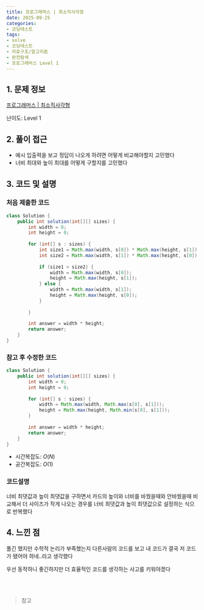 ```yaml
---
title: 프로그래머스 | 최소직사각형
date: 2025-09-25
categories:
- 코딩테스트
tags:
- solve
- 코딩테스트
- 자료구조/알고리즘
- 완전탐색
- 프로그래머스 Level 1
---
```



## 1. 문제 정보

[프로그래머스 | 최소직사각형](https://school.programmers.co.kr/learn/courses/30/lessons/86491?language=java)

난이도: Level 1

## 2. 풀이 접근
- 예시 입출력을 보고 정답이 나오게 하려면 어떻게 비교해야할지 고민했다
- 너비 최대와 높이 최대를 어떻게 구할지를 고민했다

## 3. 코드 및 설명

### 처음 제출한 코드
```java
class Solution {
    public int solution(int[][] sizes) {
        int width = 0;
        int height = 0;
        
        for (int[] s : sizes) {
            int size1 = Math.max(width, s[0]) * Math.max(height, s[1]);
            int size2 = Math.max(width, s[1]) * Math.max(height, s[0]);
            
            if (size1 < size2) {
                width = Math.max(width, s[0]);
                height = Math.max(height, s[1]);
            } else {
                width = Math.max(width, s[1]);
                height = Math.max(height, s[0]);
            }
            
        }
        
        int answer = width * height;
        return answer;
    }
}
```

### 참고 후 수정한 코드
```java
class Solution {
    public int solution(int[][] sizes) {
        int width = 0;
        int height = 0;
        
        for (int[] s : sizes) {
            width = Math.max(width, Math.max(s[0], s[1]));
            height = Math.max(height, Math.min(s[0], s[1]));
        }
        
        int answer = width * height;
        return answer;
    }
}

```

- 시간복잡도: $O(N)$
- 공간복잡도: $O(1)$

### 코드설명
너비 최댓값과 높이 최댓값을 구하면서 카드의 높이와 너비를 바꿨을때와 안바꿨을때 비교해서 더 사이즈가 작게 나오는 경우를 너비 최댓값과 높이 최댓값으로 설정하는 식으로 반복했다

## 4. 느낀 점
풀긴 했지만 수학적 논리가 부족했는지 다른사람의 코드를 보고 내 코드가 결국 저 코드가 됐어야 하네..라고  생각했다

우선 동작하니 좋긴하지만 더 효율적인 코드를 생각하는 사고를 키워야겠다

<br>
<br>

> 참고
> 